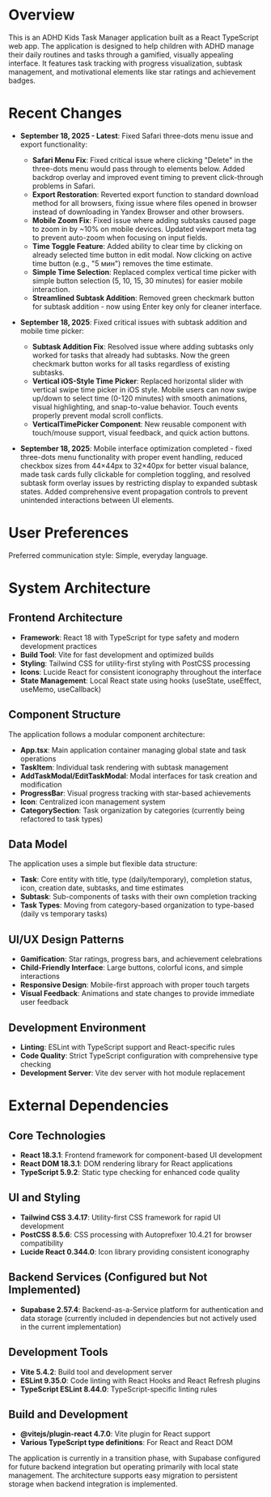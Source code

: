 # Overview

This is an ADHD Kids Task Manager application built as a React TypeScript web app. The application is designed to help children with ADHD manage their daily routines and tasks through a gamified, visually appealing interface. It features task tracking with progress visualization, subtask management, and motivational elements like star ratings and achievement badges.

# Recent Changes

- **September 18, 2025 - Latest**: Fixed Safari three-dots menu issue and export functionality:
  - **Safari Menu Fix**: Fixed critical issue where clicking "Delete" in the three-dots menu would pass through to elements below. Added backdrop overlay and improved event timing to prevent click-through problems in Safari.
  - **Export Restoration**: Reverted export function to standard download method for all browsers, fixing issue where files opened in browser instead of downloading in Yandex Browser and other browsers.
  - **Mobile Zoom Fix**: Fixed issue where adding subtasks caused page to zoom in by ~10% on mobile devices. Updated viewport meta tag to prevent auto-zoom when focusing on input fields.
  - **Time Toggle Feature**: Added ability to clear time by clicking on already selected time button in edit modal. Now clicking on active time button (e.g., "5 мин") removes the time estimate.
  - **Simple Time Selection**: Replaced complex vertical time picker with simple button selection (5, 10, 15, 30 minutes) for easier mobile interaction.
  - **Streamlined Subtask Addition**: Removed green checkmark button for subtask addition - now using Enter key only for cleaner interface.

- **September 18, 2025**: Fixed critical issues with subtask addition and mobile time picker:
  - **Subtask Addition Fix**: Resolved issue where adding subtasks only worked for tasks that already had subtasks. Now the green checkmark button works for all tasks regardless of existing subtasks.
  - **Vertical iOS-Style Time Picker**: Replaced horizontal slider with vertical swipe time picker in iOS style. Mobile users can now swipe up/down to select time (0-120 minutes) with smooth animations, visual highlighting, and snap-to-value behavior. Touch events properly prevent modal scroll conflicts.
  - **VerticalTimePicker Component**: New reusable component with touch/mouse support, visual feedback, and quick action buttons.

- **September 18, 2025**: Mobile interface optimization completed - fixed three-dots menu functionality with proper event handling, reduced checkbox sizes from 44×44px to 32×40px for better visual balance, made task cards fully clickable for completion toggling, and resolved subtask form overlay issues by restricting display to expanded subtask states. Added comprehensive event propagation controls to prevent unintended interactions between UI elements.

# User Preferences

Preferred communication style: Simple, everyday language.

# System Architecture

## Frontend Architecture
- **Framework**: React 18 with TypeScript for type safety and modern development practices
- **Build Tool**: Vite for fast development and optimized builds
- **Styling**: Tailwind CSS for utility-first styling with PostCSS processing
- **Icons**: Lucide React for consistent iconography throughout the interface
- **State Management**: Local React state using hooks (useState, useEffect, useMemo, useCallback)

## Component Structure
The application follows a modular component architecture:
- **App.tsx**: Main application container managing global state and task operations
- **TaskItem**: Individual task rendering with subtask management
- **AddTaskModal/EditTaskModal**: Modal interfaces for task creation and modification
- **ProgressBar**: Visual progress tracking with star-based achievements
- **Icon**: Centralized icon management system
- **CategorySection**: Task organization by categories (currently being refactored to task types)

## Data Model
The application uses a simple but flexible data structure:
- **Task**: Core entity with title, type (daily/temporary), completion status, icon, creation date, subtasks, and time estimates
- **Subtask**: Sub-components of tasks with their own completion tracking
- **Task Types**: Moving from category-based organization to type-based (daily vs temporary tasks)

## UI/UX Design Patterns
- **Gamification**: Star ratings, progress bars, and achievement celebrations
- **Child-Friendly Interface**: Large buttons, colorful icons, and simple interactions
- **Responsive Design**: Mobile-first approach with proper touch targets
- **Visual Feedback**: Animations and state changes to provide immediate user feedback

## Development Environment
- **Linting**: ESLint with TypeScript support and React-specific rules
- **Code Quality**: Strict TypeScript configuration with comprehensive type checking
- **Development Server**: Vite dev server with hot module replacement

# External Dependencies

## Core Technologies
- **React 18.3.1**: Frontend framework for component-based UI development
- **React DOM 18.3.1**: DOM rendering library for React applications
- **TypeScript 5.9.2**: Static type checking for enhanced code quality

## UI and Styling
- **Tailwind CSS 3.4.17**: Utility-first CSS framework for rapid UI development
- **PostCSS 8.5.6**: CSS processing with Autoprefixer 10.4.21 for browser compatibility
- **Lucide React 0.344.0**: Icon library providing consistent iconography

## Backend Services (Configured but Not Implemented)
- **Supabase 2.57.4**: Backend-as-a-Service platform for authentication and data storage (currently included in dependencies but not actively used in the current implementation)

## Development Tools
- **Vite 5.4.2**: Build tool and development server
- **ESLint 9.35.0**: Code linting with React Hooks and React Refresh plugins
- **TypeScript ESLint 8.44.0**: TypeScript-specific linting rules

## Build and Development
- **@vitejs/plugin-react 4.7.0**: Vite plugin for React support
- **Various TypeScript type definitions**: For React and React DOM

The application is currently in a transition phase, with Supabase configured for future backend integration but operating primarily with local state management. The architecture supports easy migration to persistent storage when backend integration is implemented.